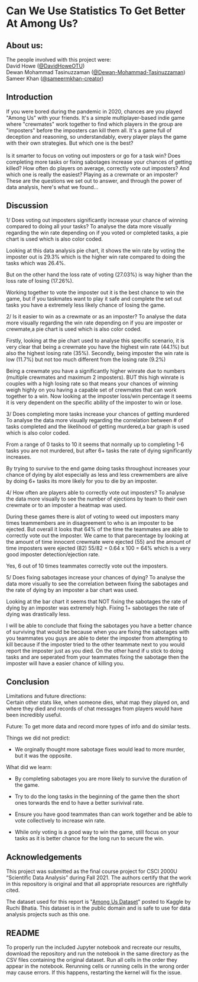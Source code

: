 # Can We Use Statistics To Get Better At Among Us?

## About us:
The people involved with this project were: \
David Howe ([@DavidHoweOTU](https://github.com/DavidHoweOTU)) \
Dewan Mohammad Tasinuzzaman ([@Dewan-Mohammad-Tasinuzzaman](https://github.com/Dewan-Mohammad-Tasinuzzaman)) \
Sameer Khan ([@sameermkhan-creator](https://github.com/sameermkhan-creator))

## Introduction
If you were bored during the pandemic in 2020, chances are you played "Among Us" with your friends.
It's a simple multiplayer-based indie game where "crewmates" work together to find which players in the group
are "imposters" before the imposters can kill them all. It's a game full of deception and reasoning, so
understandably, every player plays the game with their own strategies. But which one is the best? \
\
Is it smarter to focus on voting out imposters or go for a task win? Does completing more tasks or fixing sabotages increase your chances of getting killed? How often do players on average, correctly vote out imposters? And which one is really the easiest? Playing as a crewmate or an imposter? These are the questions we set out to answer, and through the power of data analysis, here's what we found...

## Discussion
1/ Does voting out imposters significantly increase your chance of winning compared to doing all your tasks?
To analyse the data more visually regarding the win rate depending on if you voted or completed tasks, a pie chart is used which is also color coded.

Looking at this data analysis pie chart, it shows the win rate by voting the imposter out is 29.3% which is the higher win rate compared to doing the tasks which was 26.4%.

But on the other hand the loss rate of voting (27.03%) is way higher than the loss rate of losing (17.26%).

Working together to vote the imposter out it is the best chance to win the game, but if you taskmates want to play it safe and complete the set out tasks you have a extremely less likely chance of losing the game.

2/ Is it easier to win as a crewmate or as an imposter? 
To analyse the data more visually regarding the win rate depending on if you are imposter or crewmate,a pie chart is used which is also color coded.

Firstly, looking at the pie chart used to analyse this specific scenario, it is very clear that being a crewmate you have the highest win rate (44.1%) but also the highest losing rate (35%).
Secondly, being imposter the win rate is low (11.7%) but not too much different from the losing rate (9.2%)

Being a crewmate you have a significantly higher winrate due to numbers (multiple crewmates and maximum 2 imposters). BUT this high winrate is couples with a high losing rate so that means your chances of winning weigh highly on you having a capable set of crewmates that can work together to a win. Now looking at the imposter loss/win percentage it seems it is very dependent on the specific ability of the imposter to win or lose.

3/ Does completing more tasks increase your chances of getting murdered
To analyse the data more visually regarding the correlation between # of tasks completed and the likelihood of getting murdered,a bar graph is used which is also color coded.

From a range of 0 tasks to 10 it seems that normally up to completing 1-6 tasks you are not murdered, but after 6+ tasks the rate of dying significantly increases.

By trying to survive to the end game doing tasks throughout increases your chance of dying by alot especially as less and less crewmembers are alive by doing 6+ tasks its more likely for you to die by an imposter.

4/ How often are players able to correctly vote out imposters? 
To analyse the data more visually to see the number of ejections by team to their own crewmate or to an imposter a heatmap was used.


During these games there is alot of voting to weed out imposters many times teammembers are in disagreement to who is an imposter to be ejected. But overall it looks that 64% of the time the teammates are able to correctly vote out the imposter. We came to that parecentage by looking at the amount of time innocent crewmate were ejected (55) and the amount of time imposters were ejected (82) 55/82 = 0.64 x 100 = 64% which is a very good imposter detection/ejection rate.

Yes, 6 out of 10 times teammates correctly vote out the imposters.

5/ Does fixing sabotages increase your chances of dying?
To analyse the data more visually to see the correlation between fixing the sabotages and the rate of dying by an imposter a bar chart was used.

Looking at the bar chart it seems that NOT fixing the sabotages the rate of dying by an imposter was extremely high. Fixing 1+ sabotages the rate of dying was drastically less.

I will be able to conclude that fixing the sabotages you have a better chance of surviving that would be because when you are fixing the sabotages with you teammates you guys are able to deter the imposter from attempting to kill because if the imposter tried to the other teammate next to you would report the imposter just as you died. On the other hand if u stick to doing tasks and are seperated from your teammates fixing the sabotage then the imposter will have a easier chance of killing you.

## Conclusion
Limitations and future directions:     
Certain other stats like, when someone dies, what map they played on, and where they died and records of chat messages from players would have been incredibly useful.

Future: To get more data and record more types of info and do similar tests.

Things we did not predict:  
* We orginally thought more sabotage fixes would lead to more murder, but it was the opposite.

What did we learn:
*   By completing sabotages you are more likely to survive the duration of the game.
*   Try to do the long tasks in the beginning of the game then the short ones torwards the end to have a better surivival rate.

*   Ensure you have good teammates than can work together and be able to vote collectively to increase win rate.
*   While only voting is a good way to win the game, still focus on your tasks as it is better chance for the long run to secure the win.

## Acknowledgements
This project was submitted as the final course project for CSCI 2000U “Scientific 
Data Analysis” during Fall 2021. The authors certify that the work in this 
repository is original and that all appropriate resources are rightfully cited.

The dataset used for this report is "[Among Us Dataset](https://www.kaggle.com/ruchi798/among-us-dataset)" posted to Kaggle by Ruchi Bhatia. This dataset is in the public domain and is safe to use for data analysis projects such as this one.

## README
To properly run the included Jupyter notebook and recreate our results, download the repository and run 
the notebook in the same directory as the CSV files containing the original dataset. Run all cells 
in the order they appear in the notebook. Rerunning cells or running cells in the wrong order
may cause errors. If this happens, restarting the kernel will fix the issue.
